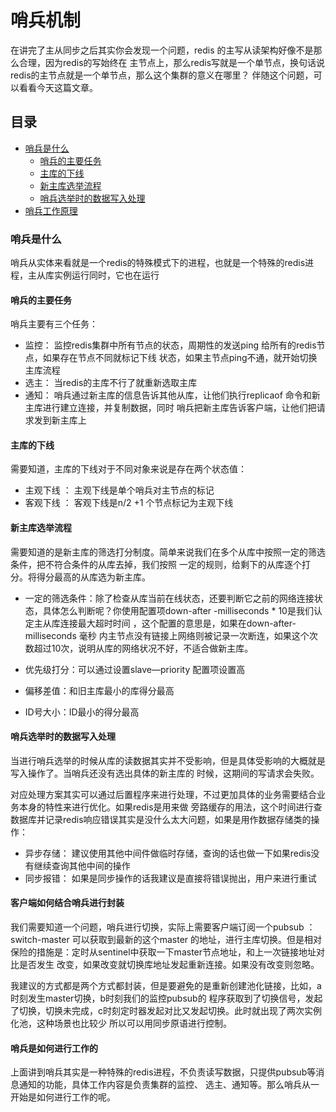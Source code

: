 # 哨兵机制

在讲完了主从同步之后其实你会发现一个问题，redis 的主写从读架构好像不是那么合理，因为redis的写始终在
主节点上，那么redis写就是一个单节点，换句话说redis的主节点就是一个单节点，那么这个集群的意义在哪里？
伴随这个问题，可以看看今天这篇文章。

## 目录
- [哨兵是什么](###哨兵是什么)
    - [哨兵的主要任务](####哨兵的主要任务)
    - [主库的下线](####主库的下线)
    - [新主库选举流程](####新主库选举流程)
    - [哨兵选举时的数据写入处理](####哨兵选举时的数据写入处理)
- [哨兵工作原理](####哨兵工作原理)

### 哨兵是什么
哨兵从实体来看就是一个redis的特殊模式下的进程，也就是一个特殊的redis进程，主从库实例运行同时，它也在运行

#### 哨兵的主要任务
哨兵主要有三个任务： 
- 监控： 监控redis集群中所有节点的状态，周期性的发送ping 给所有的redis节点，如果存在节点不同就标记下线
状态，如果主节点ping不通，就开始切换主库流程
- 选主： 当redis的主库不行了就重新选取主库
- 通知： 哨兵通过新主库的信息告诉其他从库，让他们执行replicaof 命令和新主库进行建立连接，并复制数据，同时
哨兵把新主库告诉客户端，让他们把请求发到新主库上


#### 主库的下线
需要知道，主库的下线对于不同对象来说是存在两个状态值：
- 主观下线 ： 主观下线是单个哨兵对主节点的标记
- 客观下线 ： 客观下线是n/2 +1 个节点标记为主观下线

#### 新主库选举流程
需要知道的是新主库的筛选打分制度。简单来说我们在多个从库中按照一定的筛选条件，把不符合条件的从库去掉，我们按照
一定的规则，给剩下的从库逐个打分。将得分最高的从库选为新主库。
- 一定的筛选条件：除了检查从库当前在线状态，还要判断它之前的网络连接状态，具体怎么判断呢？你使用配置项down-after
-milliseconds * 10是我们认定主从库连接最大超时时间 ，这个配置的意思是，如果在down-after-milliseconds 毫秒
内主节点没有链接上网络则被记录一次断连，如果这个次数超过10次，说明从库的网络状况不好，不适合做新主库。

- 优先级打分：可以通过设置slave—priority 配置项设置高
- 偏移差值：和旧主库最小的库得分最高
- ID号大小：ID最小的得分最高


#### 哨兵选举时的数据写入处理
当进行哨兵选举的时候从库的读数据其实并不受影响，但是具体受影响的大概就是写入操作了。当哨兵还没有选出具体的新主库的
时候，这期间的写请求会失败。

对应处理方案其实可以通过后置程序来进行处理，不过更加具体的业务需要结合业务本身的特性来进行优化。如果redis是用来做
旁路缓存的用法，这个时间进行查数据库并记录redis响应错误其实是没什么太大问题，如果是用作数据存储类的操作：
- 异步存储： 建议使用其他中间件做临时存储，查询的话也做一下如果redis没有继续查询其他中间的操作
- 同步报错： 如果是同步操作的话我建议是直接将错误抛出，用户来进行重试

#### 客户端如何结合哨兵进行封装
我们需要知道一个问题，哨兵进行切换，实际上需要客户端订阅一个pubsub ：switch-master 可以获取到最新的这个master
的地址，进行主库切换。但是相对保险的措施是：定时从sentinel中获取一下master节点地址，和上一次链接地址对比是否发生
改变，如果改变就切换库地址发起重新连接。如果没有改变则忽略。

我建议的方式都是两个方式都封装，但是要避免的是重新创建池化链接，比如，a时刻发生master切换，b时刻我们的监控pubsub的
程序获取到了切换信号，发起了切换，切换未完成，c时刻定时器发起对比又发起切换。此时就出现了两次实例化池，这种场景也比较少
所以可以用同步原语进行控制。

#### 哨兵是如何进行工作的
上面讲到哨兵其实是一种特殊的redis进程，不负责读写数据，只提供pubsub等消息通知的功能，具体工作内容是负责集群的监控、
选主、通知等。那么哨兵从一开始是如何进行工作的呢。
